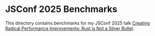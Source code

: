 # JSConf 2025 Benchmarks

This directory contains benchmarks for my JSConf 2025 talk [Creating Radical Performance Improvements: Rust is Not a Silver Bullet](https://nebri.us/talk/jsconf-us-2025-creating-radical-performance-improvements-rust-is-not-a-silver-bullet.html).
